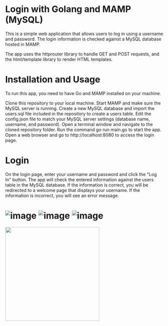 
# Login with Golang and MAMP (MySQL)
This is a simple web application that allows users to log in using a username and password. The login information is checked against a MySQL database hosted in MAMP.

The app uses the httprouter library to handle GET and POST requests, and the html/template library to render HTML templates.

# Installation and Usage
To run this app, you need to have Go and MAMP installed on your machine.

Clone this repository to your local machine.
Start MAMP and make sure the MySQL server is running.
Create a new MySQL database and import the users.sql file included in the repository to create a users table.
Edit the config.json file to match your MySQL server settings (database name, username, and password).
Open a terminal window and navigate to the cloned repository folder.
Run the command go run main.go to start the app.
Open a web browser and go to http://localhost:8080 to access the login page.

# Login
On the login page, enter your username and password and click the "Log In" button. The app will check the entered information against the users table in the MySQL database. If the information is correct, you will be redirected to a welcome page that displays your username. If the information is incorrect, you will see an error message.
# ![image](https://user-images.githubusercontent.com/59126857/235627313-35ec8ea6-8623-4f01-adb0-628de7e35625.png ) ![image](https://user-images.githubusercontent.com/59126857/235627369-e17e3e01-ab7a-4a54-8456-cae7326a4212.png ) ![image](https://user-images.githubusercontent.com/59126857/235627661-b8e1c785-1bac-40e9-a352-2861d1c3ba93.png )

<img src="[https://camo.githubusercontent.com/...](https://user-images.githubusercontent.com/59126857/235627313-35ec8ea6-8623-4f01-adb0-628de7e35625.png)" data-canonical-src="https://gyazo.com/eb5c5741b6a9a16c692170a41a49c858.png" width="300" height="300" />
